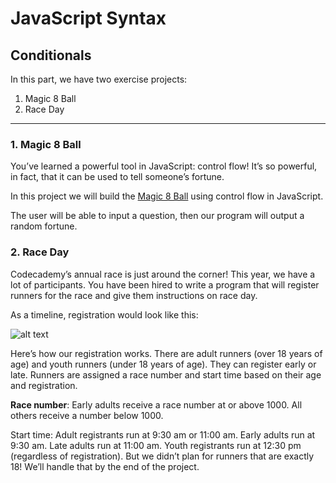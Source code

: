 # JavaScript Syntax
## Conditionals

In this part, we have two exercise projects:
1. Magic 8 Ball
2. Race Day

---

### **1. Magic 8 Ball**

   You’ve learned a powerful tool in JavaScript: control flow! It’s so powerful, in fact, that it can be used to tell someone’s fortune.
   
   In this project we will build the [Magic 8 Ball](https://en.wikipedia.org/wiki/Magic_8-Ball) using control flow in JavaScript.
   
   The user will be able to input a question, then our program will output a random fortune.
   
### **2. Race Day**

   Codecademy’s annual race is just around the corner! This year, we have a lot of participants. You have been hired to write a program that will register runners for the race and give them instructions on race day.

   As a timeline, registration would look like this:

![alt text](https://content.codecademy.com/projects/introduction-to-javascript/learn-javascript-control-flow/race-day/raceday-timeline.svg)
   
   Here’s how our registration works. There are adult runners (over 18 years of age) and youth runners (under 18 years of age). They can register early or late. Runners are assigned a race number and start time based on their age and registration.

**Race number**:
Early adults receive a race number at or above 1000.
All others receive a number below 1000.

Start time:
Adult registrants run at 9:30 am or 11:00 am.
Early adults run at 9:30 am.
Late adults run at 11:00 am.
Youth registrants run at 12:30 pm (regardless of registration).
But we didn’t plan for runners that are exactly 18! We’ll handle that by the end of the project.
